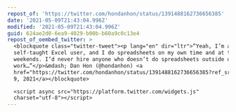 ```yaml
---
repost_of: 'https://twitter.com/hondanhon/status/1391488162736656385'
date: '2021-05-09T21:43:04.996Z'
modified: '2021-05-09T21:43:04.996Z'
guid: 624ae2d0-6ea9-4029-b00b-b60a9c0c13e4
repost_of_oembed_twitter: >
  <blockquote class="twitter-tweet"><p lang="en" dir="ltr">“Yeah, I’m a
  self-taught Excel user, and I do spreadsheets on my own time and at the
  weekends. I’d never hire anyone who doesn’t do spreadsheets outside of
  work…”</p>&mdash; Dan Hon (@hondanhon) <a
  href="https://twitter.com/hondanhon/status/1391488162736656385?ref_src=twsrc%5Etfw">May
  9, 2021</a></blockquote>

  <script async src="https://platform.twitter.com/widgets.js"
  charset="utf-8"></script>
---
```

 
